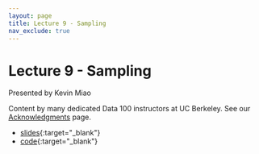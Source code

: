 ```yaml
---
layout: page
title: Lecture 9 - Sampling
nav_exclude: true
---
```


# Lecture 9 - Sampling

Presented by Kevin Miao

Content by many dedicated Data 100 instructors at UC Berkeley. See our [Acknowledgments](../../acks) page.

- [slides](https://docs.google.com/presentation/d/1S7f_D8p-RTpIH9y0i2yPwMWIboLSgeixaHFn9HvUDMA/edit#slide=id.g274eac49755_0_429){:target="_blank"}
- [code](https://data100.datahub.berkeley.edu/hub/user-redirect/git-pull?repo=https%3A%2F%2Fgithub.com%2FDS-100%2Fsu24-materials&urlpath=lab%2Ftree%2Fsu24-materials%2Flecture%2Flec09%2Flec09.ipynb&branch=main){:target="_blank"}
